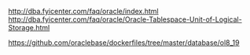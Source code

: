 http://dba.fyicenter.com/faq/oracle/index.html
http://dba.fyicenter.com/faq/oracle/Oracle-Tablespace-Unit-of-Logical-Storage.html

https://github.com/oraclebase/dockerfiles/tree/master/database/ol8_19
